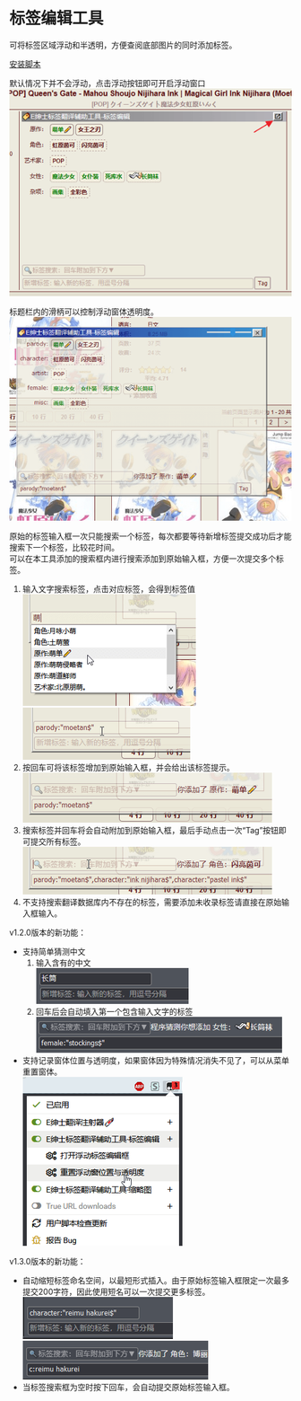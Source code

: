 标签编辑工具
=========
可将标签区域浮动和半透明，方便查阅底部图片的同时添加标签。  

<!-- 配合[[E绅士翻译注射器(EhTagSyringe)|EhTagSyringe]]（v1.3.8以上）使用时，还可以搜索多个标签后一次性提交。   -->
[安装脚本](https://sleazyfork.org/scripts/381766)

默认情况下并不会浮动，点击浮动按钮即可开启浮动窗口  
![打开浮动](./images/OpenFloat.png)

标题栏内的滑柄可以控制浮动窗体透明度。  
![预览](./images/Preview.png)

原始的标签输入框一次只能搜索一个标签，每次都要等待新增标签提交成功后才能搜索下一个标签，比较花时间。  
可以在本工具添加的搜索框内进行搜索添加到原始输入框，方便一次提交多个标签。
1. 输入文字搜索标签，点击对应标签，会得到标签值  
![增加标签1](./images/Add1.png)![增加标签2](./images/Add2.png)
1. 按回车可将该标签增加到原始输入框，并会给出该标签提示。  
![增加标签3](./images/Add3.png)
1. 搜索标签并回车将会自动附加到原始输入框，最后手动点击一次“Tag”按钮即可提交所有标签。  
![增加标签4](./images/Add4.png)  
1. 不支持搜索翻译数据库内不存在的标签，需要添加未收录标签请直接在原始输入框输入。

v1.2.0版本的新功能：
* 支持简单猜测中文
  1. 输入含有的中文  
![猜测增加标签1](./images/GuessAdd1.png)
  1. 回车后会自动填入第一个包含输入文字的标签  
![猜测增加标签2](./images/GuessAdd2.png)
* 支持记录窗体位置与透明度，如果窗体因为特殊情况消失不见了，可以从菜单重置窗体。  
![重置窗体](./images/Reset.png)

v1.3.0版本的新功能：
* 自动缩短标签命名空间，以最短形式插入。由于原始标签输入框限定一次最多提交200字符，因此使用短名可以一次提交更多标签。  
![原始完整标签](./images/ShortTag1.png)
![缩短为短标签](./images/ShortTag2.png)
* 当标签搜索框为空时按下回车，会自动提交原始标签输入框。